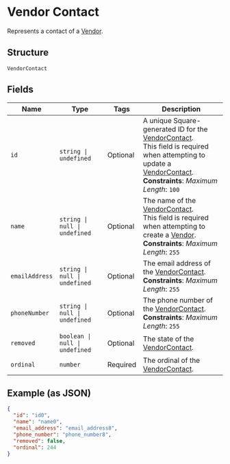 
# Vendor Contact

Represents a contact of a [Vendor](../../doc/models/vendor.md).

## Structure

`VendorContact`

## Fields

| Name | Type | Tags | Description |
|  --- | --- | --- | --- |
| `id` | `string \| undefined` | Optional | A unique Square-generated ID for the [VendorContact](entity:VendorContact).<br>This field is required when attempting to update a [VendorContact](entity:VendorContact).<br>**Constraints**: *Maximum Length*: `100` |
| `name` | `string \| null \| undefined` | Optional | The name of the [VendorContact](entity:VendorContact).<br>This field is required when attempting to create a [Vendor](entity:Vendor).<br>**Constraints**: *Maximum Length*: `255` |
| `emailAddress` | `string \| null \| undefined` | Optional | The email address of the [VendorContact](entity:VendorContact).<br>**Constraints**: *Maximum Length*: `255` |
| `phoneNumber` | `string \| null \| undefined` | Optional | The phone number of the [VendorContact](entity:VendorContact).<br>**Constraints**: *Maximum Length*: `255` |
| `removed` | `boolean \| null \| undefined` | Optional | The state of the [VendorContact](entity:VendorContact). |
| `ordinal` | `number` | Required | The ordinal of the [VendorContact](entity:VendorContact). |

## Example (as JSON)

```json
{
  "id": "id0",
  "name": "name0",
  "email_address": "email_address8",
  "phone_number": "phone_number8",
  "removed": false,
  "ordinal": 244
}
```

